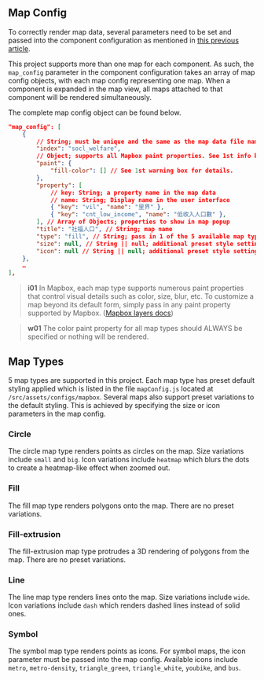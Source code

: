 ## Map Config
To correctly render map data, several parameters need to be set and passed into the component configuration as mentioned in [this previous article](/front-end/introduction-to-components#component-configuration). 

This project supports more than one map for each component. As such, the `map_config` parameter in the component configuration takes an array of map config objects, with each map config representing one map. When a component is expanded in the map view, all maps attached to that component will be rendered simultaneously.

The complete map config object can be found below.
```json
"map_config": [
    {
        // String; must be unique and the same as the map data file name
        "index": "socl_welfare", 
        // Object; supports all Mapbox paint properties. See 1st info box below for details.
        "paint": {
            "fill-color": [] // See 1st warning box for details.
        }, 
        "property": [
	        // key: String; a property name in the map data
	        // name: String; Display name in the user interface
            { "key": "vil", "name": "里界" },
            { "key": "cnt_low_income", "name": "低收入人口數" },
        ], // Array of Objects; properties to show in map popup
        "title": "社福人口", // String; map name
        "type": "fill", // String; pass in 1 of the 5 available map types
        "size": null, // String || null; additional preset style setting. See next section.
        "icon": null // String || null; additional preset style setting. See next section
    },
    …
],
```

>**i01**
>In Mapbox, each map type supports numerous paint properties that control visual details such as color, size, blur, etc. To customize a map beyond its default form, simply pass in any paint property supported by Mapbox. ([Mapbox layers docs](https://docs.mapbox.com/mapbox-gl-js/style-spec/layers/))

>**w01**
>The color paint property for all map types should ALWAYS be specified or nothing will be rendered.

## Map Types
5 map types are supported in this project. Each map type has preset default styling applied which is listed in the file `mapConfig.js` located at `/src/assets/configs/mapbox`. Several maps also support preset variations to the default styling. This is achieved by specifying the size or icon parameters in the map config.

### Circle
The circle map type renders points as circles on the map. Size variations include `small` and `big`. Icon variations include `heatmap` which blurs the dots to create a heatmap-like effect when zoomed out.

### Fill
The fill map type renders polygons onto the map. There are no preset variations. 

### Fill-extrusion
The fill-extrusion map type protrudes a 3D rendering of polygons from the map. There are no preset variations.

### Line
The line map type renders lines onto the map. Size variations include `wide`. Icon variations include `dash` which renders dashed lines instead of solid ones.

### Symbol
The symbol map type renders points as icons. For symbol maps, the icon parameter must be passed into the map config. Available icons include `metro`, `metro-density`, `triangle_green`, `triangle_white`, `youbike`, and `bus`.
